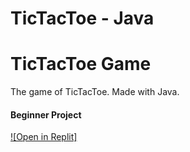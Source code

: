 # TicTacToe - Java


# TicTacToe Game
The game of TicTacToe. Made with Java.

<h4>Beginner Project</h4>


[![Open in Replit]](https://replit.com/@Naveenchand/TicTacToe-Java)

<p align="left"> <a href="https://replit.com/@Naveenchand/TicTacToe-Java" target="blank"></a> </p>
